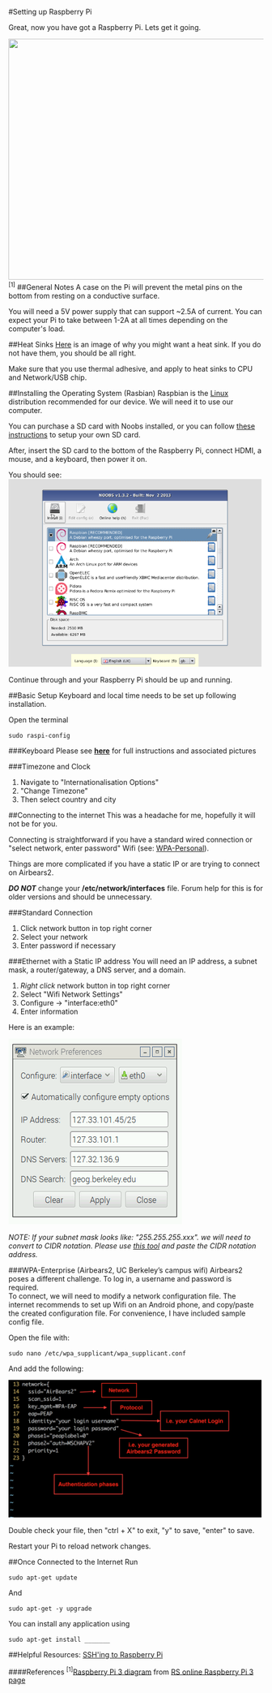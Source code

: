 #Setting up Raspberry Pi

Great, now you have got a Raspberry Pi. Lets get it going. 

<img src="https://cdn2.peterdavehello.org/wp-content/uploads/2016/02/Raspberry-Pi-3-Model-B-Diagram-from-RS.png" height="475" width="660"><sup>[1]</sup>
##General Notes
A case on the Pi will prevent the metal pins on the bottom from resting on a conductive surface.

You will need a 5V power supply that can support ~2.5A of current. You can expect your Pi to take between 1-2A at all times depending on the computer's load. 

##Heat Sinks
[Here](https://www.flickr.com/photos/ultrapurple/16484032956) is an image of why you might want a heat sink. If you do not have them, you should be all right.

Make sure that you use thermal adhesive, and apply to heat sinks to CPU and Network/USB chip. 

##Installing the Operating System (Rasbian)
Raspbian is the [Linux](https://www.linux.com/what-is-linux) distribution recommended for our device. We will need it to use our computer.

You can purchase a SD card with Noobs installed, or you can follow [these instructions](https://www.raspberrypi.org/documentation/installation/noobs.md) to setup your own SD card. 

After, insert the SD card to the bottom of the Raspberry Pi, connect HDMI, a mouse, and a keyboard, then power it on. 

You should see:   
<img src=./sample_noobs.png width=500; height=370>


Continue through and your Raspberry Pi should be up and running.

##Basic Setup
Keyboard and local time needs to be set up following installation.

Open the terminal 

    sudo raspi-config

###Keyboard
Please see [**here**](https://thepihut.com/blogs/raspberry-pi-tutorials/25556740-changing-the-raspberry-pi-keyboard-layout) for full instructions and associated pictures

###Timezone and Clock
1. Navigate to "Internationalisation Options"
2. "Change Timezone"
3. Then select country and city


##Connecting to the internet
This was a headache for me, hopefully it will not be for you. 

Connecting is straightforward if you have a standard wired connection or "select network, enter password" Wifi (see: [WPA-Personal](https://en.wikipedia.org/wiki/Wi-Fi_Protected_Access#WPA_terminology)).

Things are more complicated if you have a static IP or are trying to connect on Airbears2. 

**_DO NOT_** change your **/etc/network/interfaces** file. Forum help for this is for older versions and should be unnecessary.

###Standard Connection
1. Click network button in top right corner
2. Select your network  
3. Enter password if necessary

###Ethernet with a Static IP address
You will need an IP address, a subnet mask, a router/gateway, a DNS server, and a domain.

1. _Right click_ network button in top right corner
2. Select "Wifi Network Settings"  
3. Configure -> "interface:eth0"
4. Enter information

Here is an example:  

<img src=./sample_ethernet_settings.png width="343" height="366">

_NOTE: If your subnet mask looks like: "255.255.255.xxx". we will need to convert to CIDR notation. Please use [this tool](http://www.subnet-calculator.com/cidr.php) and paste the CIDR notation address._

###WPA-Enterprise (Airbears2, UC Berkeley’s campus wifi)
Airbears2 poses a different challenge. To log in, a username and password is required.  
To connect, we will need to modify a network configuration file. The internet recommends to set up Wifi on an Android phone, and copy/paste the created configuration file. For convenience, I have included sample config file. 

Open the file with:

    sudo nano /etc/wpa_supplicant/wpa_supplicant.conf

And add the following:  

<img src=./annotated_wpa_supplicant.png width="500" height="271">

Double check your file, then "ctrl + X" to exit, "y" to save, "enter" to save.  

Restart your Pi to reload network changes.

##Once Connected to the Internet
Run 

    sudo apt-get update
And

    sudo apt-get -y upgrade

You can install any application  using 

    sudo apt-get install _______

##Helpful Resources:
[SSH'ing to Raspberry Pi](https://www.raspberrypi.org/documentation/remote-access/ssh/)

####References
<sup>[1]</sup>[Raspberry Pi 3 diagram](http://docs-europe.electrocomponents.com/webdocs/14ba/0900766b814ba685.pdf) from [RS online Raspberry Pi 3 page](http://uk.rs-online.com/web/p/processor-microcontroller-development-kits/8968660/)
